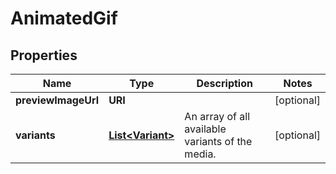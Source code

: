 

# AnimatedGif


## Properties

| Name | Type | Description | Notes |
|------------ | ------------- | ------------- | -------------|
|**previewImageUrl** | **URI** |  |  [optional] |
|**variants** | [**List&lt;Variant&gt;**](Variant.md) | An array of all available variants of the media. |  [optional] |



